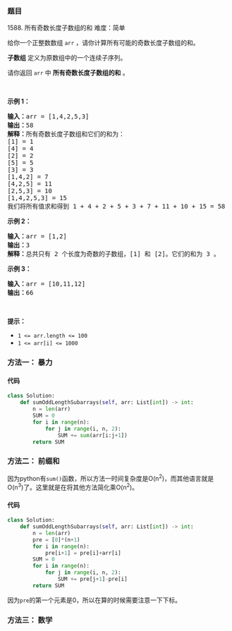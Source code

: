 ### 题目
1588\. 所有奇数长度子数组的和
难度：简单
<p>给你一个正整数数组&nbsp;<code>arr</code>&nbsp;，请你计算所有可能的奇数长度子数组的和。</p>

<p><strong>子数组</strong> 定义为原数组中的一个连续子序列。</p>

<p>请你返回 <code>arr</code>&nbsp;中 <strong>所有奇数长度子数组的和</strong> 。</p>

<p>&nbsp;</p>

<p><strong>示例 1：</strong></p>

<pre><strong>输入：</strong>arr = [1,4,2,5,3]
<strong>输出：</strong>58
<strong>解释：</strong>所有奇数长度子数组和它们的和为：
[1] = 1
[4] = 4
[2] = 2
[5] = 5
[3] = 3
[1,4,2] = 7
[4,2,5] = 11
[2,5,3] = 10
[1,4,2,5,3] = 15
我们将所有值求和得到 1 + 4 + 2 + 5 + 3 + 7 + 11 + 10 + 15 = 58</pre>

<p><strong>示例 2：</strong></p>

<pre><strong>输入：</strong>arr = [1,2]
<strong>输出：</strong>3
<strong>解释：</strong>总共只有 2 个长度为奇数的子数组，[1] 和 [2]。它们的和为 3 。</pre>

<p><strong>示例 3：</strong></p>

<pre><strong>输入：</strong>arr = [10,11,12]
<strong>输出：</strong>66
</pre>

<p>&nbsp;</p>

<p><strong>提示：</strong></p>

<ul>
	<li><code>1 &lt;= arr.length &lt;= 100</code></li>
	<li><code>1 &lt;= arr[i] &lt;= 1000</code></li>
</ul>

### 方法一： 暴力
#### 代码
``` python
class Solution:
    def sumOddLengthSubarrays(self, arr: List[int]) -> int:
        n = len(arr)
        SUM = 0
        for i in range(n):
            for j in range(i, n, 2):
                SUM += sum(arr[i:j+1])
        return SUM
```

### 方法二： 前缀和
因为python有`sum()`函数，所以方法一时间复杂度是O(n<sup>2</sup>)，而其他语言就是O(n<sup>3</sup>)了。这里就是在将其他方法简化乘O(n<sup>2</sup>)。
#### 代码
``` python
class Solution:
    def sumOddLengthSubarrays(self, arr: List[int]) -> int:
        n = len(arr)
        pre = [0]*(n+1)
        for i in range(n):
            pre[i+1] = pre[i]+arr[i]
        SUM = 0
        for i in range(n):
            for j in range(i, n, 2):
                SUM += pre[j+1]-pre[i]
        return SUM
```
因为`pre`的第一个元素是0，所以在算的时候需要注意一下下标。

### 方法三： 数学
